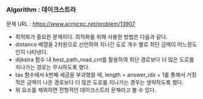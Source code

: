 ### Algorithm : 데이크스트라

문제 URL : https://www.acmicpc.net/problem/13907

<ul>
  <li>최적화가 중요한 문제이다. 최적화를 위해 사용한 방법은 다음과 같다.</li>
  <li>distance 배열을 2차원으로 선언하여 지나간 도로 개수 별로 최단 금액이 어느정도인지 나타낸다.</li>
  <li>dijkstra 함수 내 best_path_road_cnt를 활용하여 최단 경로보다 더 많은 도로를 지나가는 경로는 무시하도록 했다.</li>
  <li>tax 함수에서 k번째 세금을 부과했을 때, length = answer_idx + 1룰 통해서 가장 적은 금액이 나온 경로보다 더 많은 도로를 지나가는 경우는 생략하도록 했다. </li>
  <li>위 요소를 제외하면 전형적인 데이크스트라 문제라고 볼 수 있다.</li>
</ul>
